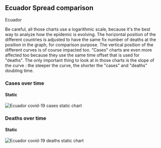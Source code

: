 ## Ecuador Spread comparison 

Ecuador



Be careful, all those charts use a logarithmic scale, because it's the best way to analyze how the epidemic is evolving. 
The horizontal position of the different countries is adjusted to have the same fix number of deaths at the position in the graph, for comparison purpose.
The vertical position of the different curves is of course impacted too.
"Cases" charts are even more affected too because they use the same time offset that is used for "deaths".
The only important thing to look at in those charts is the slope of the curve : the steeper the curve, the shorter the "cases" and "deaths" doubling time.


 
### Cases over time
 
#### Static
![Ecuador covid-19 cases static chart](https://raw.githubusercontent.com/madlag/coronavirus_study/master/notebooks/graphs/2020-03-20/countries/Ecuador/2020-03-20_Ecuador_deaths.png "Ecuador covid-19 cases static chart")   

 
### Deaths over time
 
#### Static
![Ecuador covid-19 deaths static chart](https://raw.githubusercontent.com/madlag/coronavirus_study/master/notebooks/graphs/2020-03-20/countries/Ecuador/2020-03-20_Ecuador_deaths.png "Ecuador covid-19 deaths static chart")   


